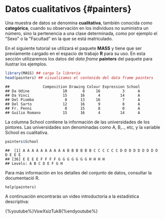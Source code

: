 

# Datos cualitativos {#painters}

Una muestra de datos se denomina __cualitativa__, también conocida como __categórica__, cuando su observación en los individuos no suministra un número, sino la pertenencia a una clase determinada, como por ejemplo el "Sexo" o la "Facultad" en la que se está matriculado.

En el siguiente tutorial se utilizará el paquete __MASS__ y tiene que ser previamente cargado en el espacio de trabajo __R__ para su uso. En esta sección utilizaremos los datos del _data frame_ __painters__ del paquete para ilustrar los ejemplos.


```r
library(MASS) ## carga la libreria
head(painters) ## visualizamos el contenido del data frame painters
```

```
##               Composition Drawing Colour Expression School
## Da Udine               10       8     16          3      A
## Da Vinci               15      16      4         14      A
## Del Piombo              8      13     16          7      A
## Del Sarto              12      16      9          8      A
## Fr. Penni               0      15      8          0      A
## Guilio Romano          15      16      4         14      A
```

La columna School contiene la información de las universidades de los pintores. Las universidades son denominadas como A, B,.., etc, y la variable School es cualitativa.


```r
painters$School
```

```
##  [1] A A A A A A A A A A B B B B B B C C C C C C D D D D D D D D D D E E E
## [36] E E E E F F F F G G G G G G G H H H H
## Levels: A B C D E F G H
```

Para más información en los detalles del conjunto de datos, consultar la documentació R.

```
help(painters)

```
A continuación encontrarás un video introductoria a la estadística descriptiva:


{%youtube%}VswXsizTuk8{%endyoutube%}


